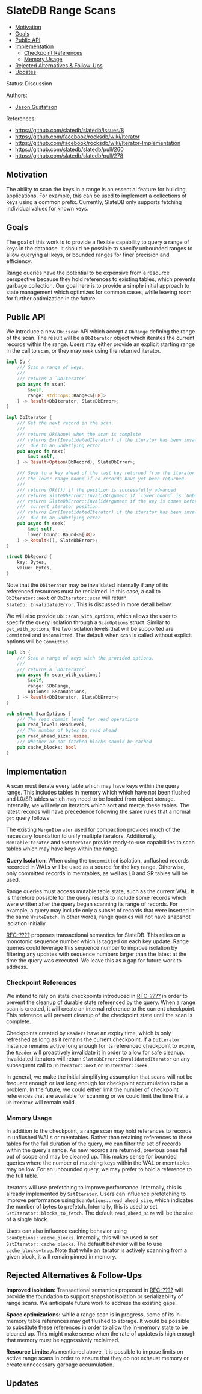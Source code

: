 # SlateDB Range Scans

<!-- TOC start (generated with https://github.com/derlin/bitdowntoc) -->

- [Motivation](#motivation)
- [Goals](#goals)
- [Public API](#public-api)
- [Implementation](#implementation)
   * [Checkpoint References](#checkpoint-references)
   * [Memory Usage](#memory-usage)
- [Rejected Alternatives & Follow-Ups](#rejected-alternatives-follow-ups)
- [Updates](#updates)

<!-- TOC end -->

Status: Discussion

Authors:

* [Jason Gustafson](https://github.com/hachikuji)

References:

* https://github.com/slatedb/slatedb/issues/8
* https://github.com/facebook/rocksdb/wiki/Iterator
* https://github.com/facebook/rocksdb/wiki/Iterator-Implementation
* https://github.com/slatedb/slatedb/pull/260
* https://github.com/slatedb/slatedb/pull/278

## Motivation


The ability to scan the keys in a range is an essential feature for building applications.
For example, this can be used to implement a collections of keys using a common prefix. 
Currently, SlateDB only supports fetching individual values for known keys.

## Goals

The goal of this work is to provide a flexible capability to query a range of keys in the
database. It should be possible to specify unbounded ranges to allow querying all keys,
or bounded ranges for finer precision and efficiency.

Range queries have the potential to be expensive from a resource perspective because they
hold references to existing tables, which prevents garbage collection. Our goal here is
to provide a simple initial approach to state management which optimizes for common cases,
while leaving room for further optimization in the future.

## Public API

We introduce a new `Db::scan` API which accept a `DbRange` defining the range of the scan.
The result will be a `DbIterator` object which iterates the current records within the range.
Users may either provide an explicit starting range in the call to `scan`, or they
may `seek` using the returned iterator.

```rust
impl Db {
    /// Scan a range of keys.
    /// 
    /// returns a `DbIterator`
    pub async fn scan(
        &self,
        range: std::ops::Range<&[u8]>
    ) -> Result<DbIterator, SlateDbError>;
}

impl DbIterator {
    /// Get the next record in the scan.
    /// 
    /// returns Ok(None) when the scan is complete
    /// returns Err(InvalidatedIterator) if the iterator has been invalidated
    ///  due to an underlying error
    pub async fn next(
        &mut self,
    ) -> Result<Option(DbRecord), SlateDbError>;

    /// Seek to a key ahead of the last key returned from the iterator or
    /// the lower range bound if no records have yet been returned.
    /// 
    /// returns Ok(()) if the position is successfully advanced
    /// returns SlateDbError::InvalidArgument if `lower_bound` is `Unbounded`
    /// returns SlateDbError::InvalidArgument if the key is comes before the
    ///  current iterator position.
    /// returns Err(InvalidatedIterator) if the iterator has been invalidated
    ///  due to an underlying error
    pub async fn seek(
        &mut self,
        lower_bound: Bound<&[u8]>
    ) -> Result<(), SlateDbError>;
}

struct DbRecord {
    key: Bytes,
    value: Bytes,
}
```

Note that the `DbIterator` may be invalidated internally if any of its referenced
resources must be reclaimed. In this case, a call to `DbIterator::next` or 
`DbIterator::scan` will return `SlateDb::InvalidatedError`. This is discussed in 
more detail below.

We will also provide `Db::scan_with_options`, which allows the user to specify the
query isolation through a `ScanOptions` struct. Similar to `get_with_options`, the
two isolation levels that will be supported are `Committed` and `Uncommitted`.
The default when `scan` is called without explicit options will be `Committed`.

```rust
impl Db {
    /// Scan a range of keys with the provided options.
    ///
    /// returns a `DbIterator`
    pub async fn scan_with_options(
        &self,
        range: &DbRange,
        options: &ScanOptions,
    ) -> Result<DbIterator, SlateDbError>;
}

pub struct ScanOptions {
    /// The read commit level for read operations
    pub read_level: ReadLevel,
    /// The number of bytes to read ahead
    pub read_ahead_size: usize,
    /// Whether or not fetched blocks should be cached
    pub cache_blocks: bool
}
```

## Implementation

A scan must iterate every table which may have keys within the query range.
This includes tables in memory which which have not been flushed and L0/SR tables 
which may need to be loaded from object storage. Internally, we will rely on 
iterators which sort and merge these tables. The latest records will have precedence following
the same rules that a normal `get` query follows.

The existing `MergeIterator` used for compaction provides much of the necessary
foundation to unify multiple iterators. Additionally, `MemTableIterator` and 
`SstIterator` provide ready-to-use capabilities to scan tables which may have keys
within the range. 

**Query Isolation**: When using the `Uncommitted` isolation, unflushed
records recorded in WALs will be used as a source for the key range. Otherwise,
only committed records in memtables, as well as L0 and SR tables will be used.

Range queries must access mutable table state, such as the current WAL. It is 
therefore possible for the query results to include some records which 
were written after the query began scanning its range of records. For example,
a query may include only a subset of records that were inserted in the same 
`WriteBatch`. In other words, range queries will not have snapshot isolation 
initially. 

[RFC-????](https://github.com/slatedb/slatedb/pull/260) proposes transactional
semantics for SlateDB. This relies on a monotonic sequence number which is tagged
on each key update. Range queries could leverage this sequence number to improve
isolation by filtering any updates with sequence numbers larger than the latest
at the time the query was executed. We leave this as a gap for future work to address.

### Checkpoint References

We intend to rely on state checkpoints introduced in [RFC-????](https://github.com/slatedb/slatedb/pull/278) in order to prevent the cleanup
of durable state referenced by the query. When a range scan is created, it will create
an internal reference to the current checkpoint. This reference will prevent cleanup of
the checkpoint state until the scan is complete. 

Checkpoints created by `Readers` have an expiry time, which is only refreshed as long
as it remains the current checkpoint. If a `DbIterator` instance remains active long 
enough for its referenced checkpoint to expire, the `Reader` will proactively invalidate 
it in order to allow for safe cleanup. Invalidated iterators will return 
`SlateDbError::InvalidatedIterator` on any subsequent call to `DbIterator::next`
or `DbIterator::seek`.

In general, we make the initial simplifying assumption that scans will not be frequent
enough or last long enough for checkpoint accumulation to be a problem. In the future,
we could either limit the number of checkpoint references that are available for
scanning or we could limit the time that a `DbIterator` will remain valid.

### Memory Usage

In addition to the checkpoint, a range scan may hold references to records in unflushed 
WALs or memtables. Rather than retaining references to these tables for the full duration
of the query, we can filter the set of records within the query's range.
As new records are returned, previous ones fall out of scope and may be cleaned up. This
makes sense for bounded queries where the number of matching keys within the WAL
or memtables may be low. For an unbounded query, we may prefer to hold a reference to the
full table.

Iterators will use prefetching to improve performance. Internally, this is 
already implemented by `SstIterator`. Users can influence prefetching to improve
performance using `ScanOptions::read_ahead_size`, which indicates the number of bytes
to prefetch. Internally, this is used to set `SstIterator::blocks_to_fetch`. The 
default `read_ahead_size` will be the size of a single block.

Users can also influence caching behavior using `ScanOptions::cache_blocks`. Internally,
this will be used to set `SstIterator::cache_blocks`. The default behavior will be
to use `cache_blocks=true`. Note that while an iterator is actively scanning from a given
block, it will remain pinned in memory.

## Rejected Alternatives & Follow-Ups

**Improved isolation:** Transactional semantics proposed in 
[RFC-????](https://github.com/slatedb/slatedb/pull/260) will provide the foundation 
to support snapshot isolation or serializability of range scans. We anticipate 
future work to address the existing gaps.

**Space optimizations:** while a range scan is in progress, some of its in-memory 
table references may get flushed to storage. It would be possible to substitute 
these references in order to allow the in-memory state to be cleaned up. This 
might make sense when the rate of updates is high enough that memory must be 
aggressively reclaimed.

**Resource Limits:** As mentioned above, it is possible to impose limits on
active range scans in order to ensure that they do not exhaust memory or create
unnecessary garbage accumulation.

## Updates

